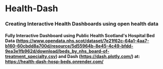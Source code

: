 # Health-Dash

### Creating Interactive Health Dashboards using open health data

#### Fully Interactive Dashboard using Public Health Scotland's Hospital Bed Data (https://www.opendata.nhs.scot/dataset/7e21f62c-64a1-4aa7-b160-60cbdd8a700d/resource/5d55964b-8e45-4c49-bfdd-9ea3e1fb962d/download/beds_by_nhs_board-of-treatment_specialty.csv) and Dash (https://dash.plotly.com/) at: https://health-dash-hosp-beds.onrender.com/
